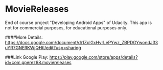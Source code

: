 # MovieReleases
End of course project "Developing Android Apps" of Udacity.  This app is not for commercial purposes, 
for educational purposes only.

####More Details:
https://docs.google.com/document/d/1ZolGxHvrLePYwz_ZBPDGYwondJ33uYR7GNERKWjQHtI/edit?usp=sharing

###Link Google Play:
https://play.google.com/store/apps/details?id=com.gperez88.moviereleases
